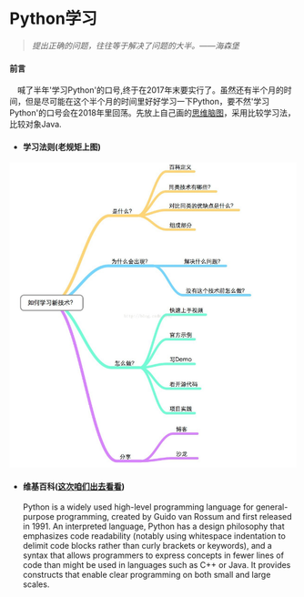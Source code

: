# Python学习
> *提出正确的问题，往往等于解决了问题的大半。——海森堡*
#### 前言
&#8194;&#8194;喊了半年'学习Python'的口号,终于在2017年末要实行了。虽然还有半个月的时间，但是尽可能在这个半个月的时间里好好学习一下Python，要不然'学习Python'的口号会在2018年里回荡。先放上自己画的[思维脑图](https://www.processon.com/view/link/5a31ee19e4b07553c7282053)，采用比较学习法，比较对象Java.
- #### 学习法则(老规矩上图)
![image](/image/Learn.png)

- #### 维基百科([这次咱们出去看看](https://www.getlantern.org/en_US/))
    Python is a widely used high-level programming language for general-purpose programming, created by Guido van Rossum and first released in 1991. An interpreted language, Python has a design philosophy that emphasizes code readability (notably using whitespace indentation to delimit code blocks rather than curly brackets or keywords), and a syntax that allows programmers to express concepts in fewer lines of code than might be used in languages such as C++ or Java. It provides constructs that enable clear programming on both small and large scales.
